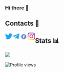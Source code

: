 ### Hi there 👋

## Contacts 💭

<a href="https://twitter.com/philyuchkoff" target="_blank">
  <img align="left" alt="Vitaliy Filyuchkov | Twitter" width="24px" src="https://github.com/philyuchkoff/philyuchkoff/blob/main/assets/tw.png" />
</a>
<a href="https://t.me/philyuchkoff" target="_blank">
  <img align="left" alt="Vitaliy Filyuchkov | Telegram" width="24px" src="https://github.com/philyuchkoff/philyuchkoff/blob/main/assets/tg.png" />
</a>
<a href="https://www.facebook.com/vitaliy.philyuchkoff/" target="_blank">
  <img align="left" alt="Vitaliy Filyuchkov | Facebook" width="26px" src="https://github.com/philyuchkoff/philyuchkoff/blob/main/assets/fb.png" />
</a>
<a href="https://www.instagram.com/philyuchkoff/" target="_blank">
  <img align="left" alt="Vitaliy Filyuchkov | Instagram" width="24px" src="https://github.com/philyuchkoff/philyuchkoff/blob/main/assets/ig.png" />
</a>


## Stats 📊
<img src="https://github-readme-stats.vercel.app/api?username=philyuchkoff&show_icons=true&count_private=true">

![Profile views](https://gpvc.arturio.dev/philyuchkoff)
